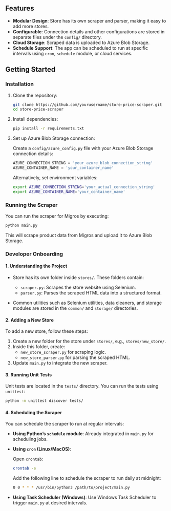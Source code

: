 ## Features

- **Modular Design**: Store has its own scraper and parser, making it easy to add more stores.
- **Configurable**: Connection details and other configurations are stored in separate files under the `config/` directory.
- **Cloud Storage**: Scraped data is uploaded to Azure Blob Storage.
- **Schedule Support**: The app can be scheduled to run at specific intervals using `cron`, `schedule` module, or cloud services.

## Getting Started

### Installation

1. Clone the repository:

   ```bash
   git clone https://github.com/yourusername/store-price-scraper.git
   cd store-price-scraper
   ```

2. Install dependencies:

   ```bash
   pip install -r requirements.txt
   ```

3. Set up Azure Blob Storage connection:

   Create a `config/azure_config.py` file with your Azure Blob Storage connection details:

   ```python
   AZURE_CONNECTION_STRING = 'your_azure_blob_connection_string'
   AZURE_CONTAINER_NAME = 'your_container_name'
   ```

   Alternatively, set environment variables:

   ```bash
   export AZURE_CONNECTION_STRING='your_actual_connection_string'
   export AZURE_CONTAINER_NAME='your_container_name'
   ```

### Running the Scraper

You can run the scraper for Migros by executing:

```bash
python main.py
```

This will scrape product data from Migros and upload it to Azure Blob Storage.

### Developer Onboarding

#### 1. **Understanding the Project**

- Store has its own folder inside `stores/`. These folders contain:
  - `scraper.py`: Scrapes the store website using Selenium.
  - `parser.py`: Parses the scraped HTML data into a structured format.
  
- Common utilities such as Selenium utilities, data cleaners, and storage modules are stored in the `common/` and `storage/` directories.

#### 2. **Adding a New Store**

To add a new store, follow these steps:
1. Create a new folder for the store under `stores/`, e.g., `stores/new_store/`.
2. Inside this folder, create:
   - `new_store_scraper.py` for scraping logic.
   - `new_store_parser.py` for parsing the scraped HTML.
3. Update `main.py` to integrate the new scraper.

#### 3. **Running Unit Tests**

Unit tests are located in the `tests/` directory. You can run the tests using `unittest`:

```bash
python -m unittest discover tests/
```

#### 4. **Scheduling the Scraper**

You can schedule the scraper to run at regular intervals:

- **Using Python’s `schedule` module**: Already integrated in `main.py` for scheduling jobs.
- **Using `cron` (Linux/MacOS)**:
  
  Open `crontab`:

  ```bash
  crontab -e
  ```

  Add the following line to schedule the scraper to run daily at midnight:

  ```bash
  0 0 * * * /usr/bin/python3 /path/to/project/main.py
  ```

- **Using Task Scheduler (Windows)**: Use Windows Task Scheduler to trigger `main.py` at desired intervals.

